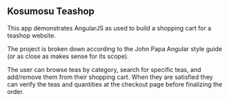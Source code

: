 ## Kosumosu Teashop ##

This app demonstrates AngularJS as used to build a shopping cart
for a teashop website.

The project is broken down according to the John Papa Angular style
guide (or as close as makes sense for its scope).

The user can browse teas by category, search for specific teas, and
add/remove them from their shopping cart. When they are satisfied
they can verify the teas and quantities at the checkout page
before finalizing the order.
